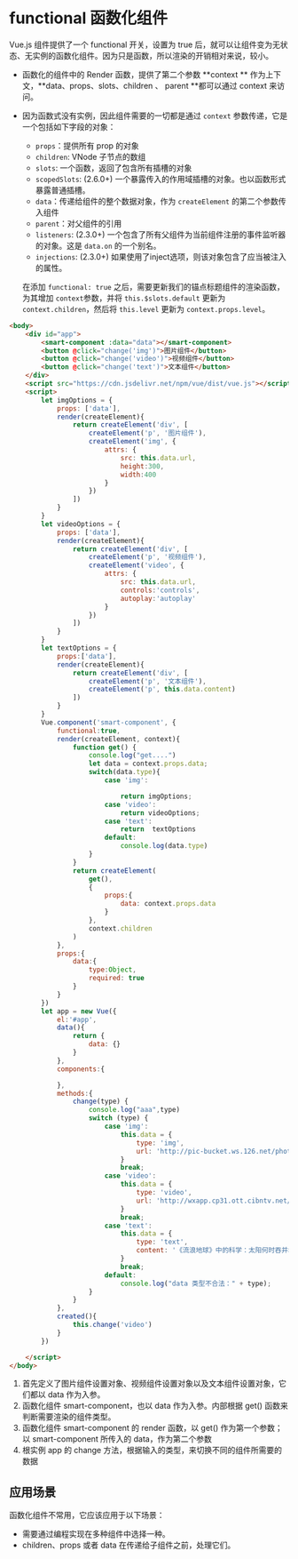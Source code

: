 # functional 函数化组件

Vue.js 组件提供了一个 functional 开关，设置为 true 后，就可以让组件变为无状态、无实例的函数化组件。因为只是函数，所以渲染的开销相对来说，较小。

* 函数化的组件中的 Render 函数，提供了第二个参数 **context ** 作为上下文，**data、props、slots、children 、 parent  **都可以通过 context 来访问。

* 因为函数式没有实例，因此组件需要的一切都是通过 `context` 参数传递，它是一个包括如下字段的对象：

  - `props`：提供所有 prop 的对象
  - `children`: VNode 子节点的数组
  - `slots`: 一个函数，返回了包含所有插槽的对象
  - `scopedSlots`: (2.6.0+) 一个暴露传入的作用域插槽的对象。也以函数形式暴露普通插槽。
  - `data`：传递给组件的整个数据对象，作为 `createElement` 的第二个参数传入组件
  - `parent`：对父组件的引用
  - `listeners`: (2.3.0+) 一个包含了所有父组件为当前组件注册的事件监听器的对象。这是 `data.on` 的一个别名。
  - `injections`: (2.3.0+) 如果使用了inject选项，则该对象包含了应当被注入的属性。

  在添加 `functional: true` 之后，需要更新我们的锚点标题组件的渲染函数，为其增加 `context`参数，并将 `this.$slots.default` 更新为 `context.children`，然后将 `this.level` 更新为 `context.props.level`。

```html
<body>
    <div id="app">
        <smart-component :data="data"></smart-component>
        <button @click="change('img')">图片组件</button>
        <button @click="change('video')">视频组件</button>
        <button @click="change('text')">文本组件</button>
    </div>
    <script src="https://cdn.jsdelivr.net/npm/vue/dist/vue.js"></script>
    <script>
        let imgOptions = {
            props: ['data'],
            render(createElement){
                return createElement('div', [
                    createElement('p', '图片组件'),
                    createElement('img', {
                        attrs: {
                            src: this.data.url,
                            height:300,
                            width:400
                        }
                    })
                ])
            }
        }
        let videoOptions = {
            props: ['data'],
            render(createElement){
                return createElement('div', [
                    createElement('p', '视频组件'),
                    createElement('video', {
                        attrs: {
                            src: this.data.url,
                            controls:'controls',
                            autoplay:'autoplay'
                        }
                    })
                ])
            }
        }
        let textOptions = {
            props:['data'],
            render(createElement){
                return createElement('div', [
                    createElement('p', '文本组件'),
                    createElement('p', this.data.content)
                ])
            }
        }
        Vue.component('smart-component', {
            functional:true,
            render(createElement, context){
                function get() {
                    console.log("get....")
                    let data = context.props.data;
                    switch(data.type){
                        case 'img':

                            return imgOptions;
                        case 'video':
                            return videoOptions;
                        case 'text':
                            return  textOptions
                        default:
                            console.log(data.type)
                    }
                }
                return createElement(
                    get(),
                    {
                        props:{
                            data: context.props.data
                        }
                    },
                    context.children
                )
            },
            props:{
                data:{
                    type:Object,
                    required: true
                }
            }
        })
        let app = new Vue({
            el:'#app',
            data(){
                return {
                    data: {}
                }
            },
            components:{

            },
            methods:{
                change(type) {
                    console.log("aaa",type)
                    switch (type) {
                        case 'img':
                            this.data = {
                                type: 'img',
                                url: 'http://pic-bucket.ws.126.net/photo/0001/2019-02-07/E7D8PON900AO0001NOS.jpg'
                            }
                            break;
                        case 'video':
                            this.data = {
                                type: 'video',
                                url: 'http://wxapp.cp31.ott.cibntv.net/6773887A7F94A71DF718E212C/03002002005B836E73A0C5708529E09C1952A1-1FCF-4289-875D-AEE23D77530D.mp4?ccode=0517&duration=393&expire=18000&psid=bbd36054f9dd2b21efc4121e320f05a0&ups_client_netip=65600b48&ups_ts=1549519607&ups_userid=21780671&utid=eWrCEmi2cFsCAWoLI41wnWhW&vid=XMzc5OTM0OTAyMA&vkey=A1b479ba34ca90bcc61e3d6c3b2da5a8e&iv=1&sp='
                            }
                            break;
                        case 'text':
                            this.data = {
                                type: 'text',
                                content: '《流浪地球》中的科学：太阳何时吞并地球？科学家已经给出时间表'
                            }
                            break;
                        default:
                            console.log("data 类型不合法：" + type);
                    }
                }
            },
            created(){
                this.change('video')
            }
        })

    </script>
</body>
```

1. 首先定义了图片组件设置对象、视频组件设置对象以及文本组件设置对象，它们都以 data 作为入参。
2. 函数化组件 smart-component，也以 data 作为入参。内部根据 get() 函数来判断需要渲染的组件类型。
3. 函数化组件 smart-component 的 render 函数，以 get() 作为第一个参数；以 smart-component 所传入的 data，作为第二个参数
4. 根实例 app 的 change 方法，根据输入的类型，来切换不同的组件所需要的数据

## 应用场景

函数化组件不常用，它应该应用于以下场景：

- 需要通过编程实现在多种组件中选择一种。
- children、props 或者 data 在传递给子组件之前，处理它们。
